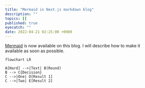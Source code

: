 ```yaml
---
title: "Mermaid in Next.js markdown blog"
description: ""
topics: []
published: true
eyecatch: ""
date: 2022-04-21 02:25:00 +0900
---
```


[Mermaid](https://mermaid-js.github.io/mermaid/#/) is now available on this blog.
I will describe how to make it available as soon as possible.

```mermaid
flowchart LR 

A[Hard] -->|Text| B(Round)
B --> C{Decision}
C -->|One| D[Result 1]
C -->|Two| E[Result 2]
```

